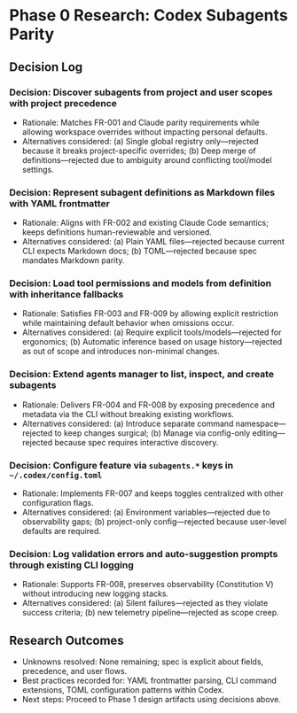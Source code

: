 # Phase 0 Research: Codex Subagents Parity

## Decision Log

### Decision: Discover subagents from project and user scopes with project precedence
- Rationale: Matches FR-001 and Claude parity requirements while allowing workspace overrides without impacting personal defaults.
- Alternatives considered: (a) Single global registry only—rejected because it breaks project-specific overrides; (b) Deep merge of definitions—rejected due to ambiguity around conflicting tool/model settings.

### Decision: Represent subagent definitions as Markdown files with YAML frontmatter
- Rationale: Aligns with FR-002 and existing Claude Code semantics; keeps definitions human-reviewable and versioned.
- Alternatives considered: (a) Plain YAML files—rejected because current CLI expects Markdown docs; (b) TOML—rejected because spec mandates Markdown parity.

### Decision: Load tool permissions and models from definition with inheritance fallbacks
- Rationale: Satisfies FR-003 and FR-009 by allowing explicit restriction while maintaining default behavior when omissions occur.
- Alternatives considered: (a) Require explicit tools/models—rejected for ergonomics; (b) Automatic inference based on usage history—rejected as out of scope and introduces non-minimal changes.

### Decision: Extend agents manager to list, inspect, and create subagents
- Rationale: Delivers FR-004 and FR-008 by exposing precedence and metadata via the CLI without breaking existing workflows.
- Alternatives considered: (a) Introduce separate command namespace—rejected to keep changes surgical; (b) Manage via config-only editing—rejected because spec requires interactive discovery.

### Decision: Configure feature via `subagents.*` keys in `~/.codex/config.toml`
- Rationale: Implements FR-007 and keeps toggles centralized with other configuration flags.
- Alternatives considered: (a) Environment variables—rejected due to observability gaps; (b) project-only config—rejected because user-level defaults are required.

### Decision: Log validation errors and auto-suggestion prompts through existing CLI logging
- Rationale: Supports FR-008, preserves observability (Constitution V) without introducing new logging stacks.
- Alternatives considered: (a) Silent failures—rejected as they violate success criteria; (b) new telemetry pipeline—rejected as scope creep.

## Research Outcomes
- Unknowns resolved: None remaining; spec is explicit about fields, precedence, and user flows.
- Best practices recorded for: YAML frontmatter parsing, CLI command extensions, TOML configuration patterns within Codex.
- Next steps: Proceed to Phase 1 design artifacts using decisions above.
